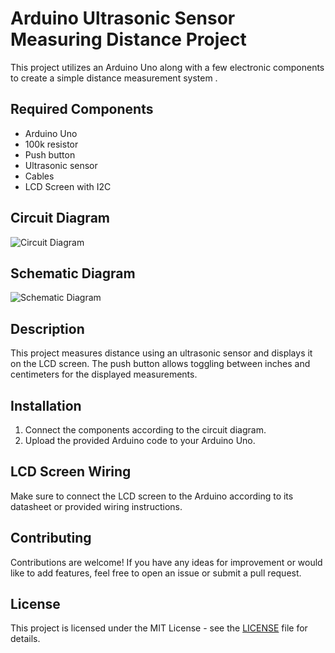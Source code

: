 # Arduino Ultrasonic Sensor Measuring Distance Project

This project utilizes an Arduino Uno along with a few electronic components to create a simple distance measurement system .
## Required Components

- Arduino Uno
- 100k resistor
- Push button
- Ultrasonic sensor
- Cables
- LCD Screen with I2C

## Circuit Diagram

![Circuit Diagram](https://github.com/usefulldivider/Arduino_projects/assets/143326541/b8e6a11d-6fcf-4008-a4a5-2dda8e5b8c9b)

## Schematic Diagram

![Schematic Diagram](https://github.com/usefulldivider/Arduino_projects/assets/143326541/2b41ed07-a158-4f8c-8086-7374ec600ef5)

## Description

This project measures distance using an ultrasonic sensor and displays it on the LCD screen. The push button allows toggling between inches and centimeters for the displayed measurements.

## Installation

1. Connect the components according to the circuit diagram.
2. Upload the provided Arduino code to your Arduino Uno.

## LCD Screen Wiring

Make sure to connect the LCD screen to the Arduino according to its datasheet or provided wiring instructions.

## Contributing

Contributions are welcome! If you have any ideas for improvement or would like to add features, feel free to open an issue or submit a pull request.

## License

This project is licensed under the MIT License - see the [LICENSE](LICENSE) file for details.
